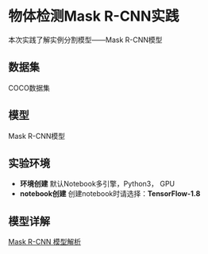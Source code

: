  # 物体检测Mask R-CNN实践
  
  本次实践了解实例分割模型——Mask R-CNN模型
  
  ## 数据集
  COCO数据集
  
  ## 模型
  Mask R-CNN模型
  
  ## 实验环境

  - **环境创建**
  默认Notebook多引擎，Python3， GPU
  - **notebook创建**
  创建notebook时请选择：**TensorFlow-1.8**
  
  ## 模型详解
  
 [Mask R-CNN 模型解析](https://github.com/huaweicloud/ModelArts-Lab/wiki/Mask-R-CNN模型解析)

